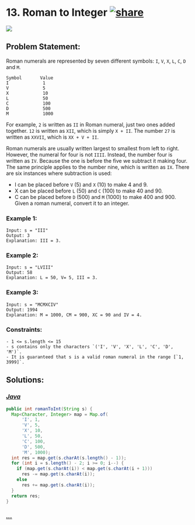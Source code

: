 # 13. Roman to Integer [![share]](https://leetcode.com/problems/roman-to-integer/)

![][easy]

## Problem Statement:

Roman numerals are represented by seven different symbols: `I`, `V`, `X`, `L`, `C`, `D` and `M`.

```
Symbol       Value
I             1
V             5
X             10
L             50
C             100
D             500
M             1000
```

For example, `2` is written as `II` in Roman numeral, just two ones added together. `12` is written as `XII`, which is simply `X + II`. The number `27` is written as `XXVII`, which is `XX + V + II`.

Roman numerals are usually written largest to smallest from left to right. However, the numeral for four is not `IIII`. Instead, the number four is written as `IV`. Because the one is before the five we subtract it making four. The same principle applies to the number nine, which is written as `IX`. There are six instances where subtraction is used:

- I can be placed before `V` (5) and `X` (10) to make 4 and 9.
- X can be placed before `L` (50) and `C` (100) to make 40 and 90.
- C can be placed before `D` (500) and `M` (1000) to make 400 and 900.
  Given a roman numeral, convert it to an integer.

### Example 1:

```
Input: s = "III"
Output: 3
Explanation: III = 3.
```

### Example 2:

```
Input: s = "LVIII"
Output: 58
Explanation: L = 50, V= 5, III = 3.
```

### Example 3:

```
Input: s = "MCMXCIV"
Output: 1994
Explanation: M = 1000, CM = 900, XC = 90 and IV = 4.
```

### Constraints:

```
- 1 <= s.length <= 15
- s contains only the characters `('I', 'V', 'X', 'L', 'C', 'D', 'M')`.
- It is guaranteed that s is a valid roman numeral in the range [`1, 3999]`.
```

## Solutions:

### [_Java_](./RomanToInteger.java)

```java
public int romanToInt(String s) {
  Map<Character, Integer> map = Map.of(
      'I', 1,
      'V', 5,
      'X', 10,
      'L', 50,
      'C', 100,
      'D', 500,
      'M', 1000);
  int res = map.get(s.charAt(s.length() - 1));
  for (int i = s.length() - 2; i >= 0; i--) {
    if (map.get(s.charAt(i)) < map.get(s.charAt(i + 1)))
      res -= map.get(s.charAt(i));
    else
      res += map.get(s.charAt(i));
  }
  return res;
}
```

### [_..._]()

```

```

<!----------------------------------{ link }--------------------------------->

[share]: https://img.icons8.com/external-anggara-blue-anggara-putra/20/000000/external-share-user-interface-basic-anggara-blue-anggara-putra-2.png
[easy]: https://img.shields.io/badge/Difficulty-Easy-bright.svg
[medium]: https://img.shields.io/badge/Difficulty-Medium-yellow.svg
[hard]: https://img.shields.io/badge/Difficulty-Hard-red.svg
